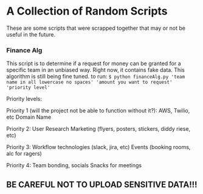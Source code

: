 # A Collection of Random Scripts

These are some scripts that were scrapped together that may or not be useful in the future.
### Finance Alg
This script is to determine if a request for money can be granted for a specific team in an unbiased way. Right now, it contains fake data. This algorithm is still being fine tuned.
to run:
` $ python financeAlg.py 'team name in all lowercase no spaces' 'amount you want to request' 'priority level' `
  
Priority levels:
  
  Priority 1 (will the project not be able to function without it?):
AWS, Twilio, etc
 Domain Name

Priority 2:
User Research
Marketing (flyers, posters, stickers, diddy riese, etc)

Priority 3:
Workflow technologies (slack, jira, etc)
Events (booking rooms, alc for ragers)

Priority 4:
Team bonding, socials
Snacks for meetings

  
## BE CAREFUL NOT TO UPLOAD SENSITIVE DATA!!!
